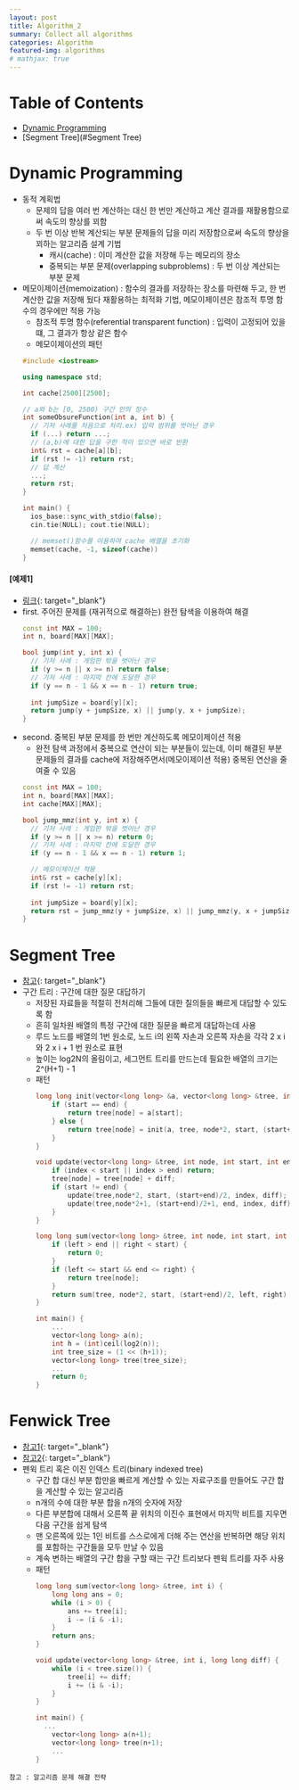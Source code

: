 ```yaml
---
layout: post
title: Algorithm_2
summary: Collect all algorithms
categories: Algorithm
featured-img: algorithms
# mathjax: true
---
```


# Table of Contents
* [Dynamic Programming](#Dynamic-Programming)
* [Segment Tree](#Segment Tree)
# Dynamic Programming
- 동적 계획법
  - 문제의 답을 여러 번 계산하는 대신 한 번만 계산하고 계산 결과를 재활용함으로써 속도의 향상를 꾀함
  - 두 번 이상 반복 계산되는 부분 문제들의 답을 미리 저장함으로써 속도의 향상을 꾀하는 알고리즘 설계 기법
    - 캐시(cache) : 이미 계산한 값을 저장해 두는 메모리의 장소
    - 중복되는 부분 문제(overlapping subproblems) : 두 번 이상 계산되는 부분 문제
- 메모이제이션(memoization) : 함수의 결과를 저장하는 장소를 마련해 두고, 한 번 계산한 값을 저장해 뒀다 재활용하는 최적화 기법, 메모이제이션은 참조적 투명 함수의 경우에만 적용 가능
  - 참조적 투명 함수(referential transparent function) : 입력이 고정되어 있을 떄, 그 결과가 항상 같은 함수
  - 메모이제이션의 패턴
  ```c++
  #include <iostream>
  
  using namespace std;
  
  int cache[2500][2500];
  
  // a와 b는 [0, 2500) 구간 안의 정수
  int someObsureFunction(int a, int b) {
  	// 기저 사례를 처음으로 처리.ex) 입력 범위를 벗어난 경우
  	if (...) return ...;
  	// (a,b)에 대한 답을 구한 적이 있으면 바로 반환
  	int& rst = cache[a][b];
  	if (rst != -1) return rst;
  	// 답 계산
  	...;
  	return rst;
  }
  
  int main() {
  	ios_base::sync_with_stdio(false);
  	cin.tie(NULL); cout.tie(NULL);
  
  	// memset()함수를 이용하여 cache 배열을 초기화
  	memset(cache, -1, sizeof(cache))
  }
  ```

#### [예제1]
- [링크](https://algospot.com/judge/problem/read/JUMPGAME){: target="_blank"}
- first. 주어진 문제를 (재귀적으로 해결하는) 완전 탐색을 이용하여 해결
  ```c++
  const int MAX = 100;
  int n, board[MAX][MAX];
  
  bool jump(int y, int x) {
  	// 기저 사례 : 게임판 밖을 벗어난 경우
  	if (y >= n || x >= n) return false;
  	// 기저 사례 : 마지막 칸에 도달한 경우
  	if (y == n - 1 && x == n - 1) return true;
      
  	int jumpSize = board[y][x];
  	return jump(y + jumpSize, x) || jump(y, x + jumpSize);
  }
  ```
- second. 중복된 부분 문제를 한 번만 계산하도록 메모이제이션 적용
  - 완전 탐색 과정에서 중복으로 연산이 되는 부분들이 있는데, 
    이미 해결된 부분 문제들의 결과를 cache에 저장해주면서(메모이제이션 적용) 중복된 연산을 줄여줄 수 있음
  ```c++
  const int MAX = 100;
  int n, board[MAX][MAX];
  int cache[MAX][MAX];
  
  bool jump_mmz(int y, int x) {
  	// 기저 사례 : 게임판 밖을 벗어난 경우
  	if (y >= n || x >= n) return 0;
  	// 기저 사례 : 마지막 칸에 도달한 경우
  	if (y == n - 1 && x == n - 1) return 1;
  
  	// 메모이제이션 적용
  	int& rst = cache[y][x];
  	if (rst != -1) return rst;
  	
  	int jumpSize = board[y][x];
  	return rst = jump_mmz(y + jumpSize, x) || jump_mmz(y, x + jumpSize);
  }
  ```
# Segment Tree
- [참고](#https://www.acmicpc.net/blog/view/9){: target="_blank"}
- 구간 트리 : 구간에 대한 질문 대답하기
  - 저장된 자료들을 적절히 전처리해 그들에 대한 질의들을 빠르게 대답할 수 있도록 함
  - 흔히 일차원 배열의 특정 구간에 대한 질문을 빠르게 대답하는데 사용
  - 루드 노드를 배열의 1번 원소로, 노드 i의 왼쪽 자손과 오른쪽 자손을 각각 2 x i 와 2 x i + 1 번 원소로 표현
  - 높이는 log2N의 올림이고, 세그먼트 트리를 만드는데 필요한 배열의 크기는 2^(H+1) - 1
  - 패턴
    ```c++
    long long init(vector<long long> &a, vector<long long> &tree, int node, int start, int end) {
        if (start == end) {
            return tree[node] = a[start];
        } else {
            return tree[node] = init(a, tree, node*2, start, (start+end)/2) + init(a, tree, node*2+1, (start+end)/2+1, end);
        }
    }
    
    void update(vector<long long> &tree, int node, int start, int end, int index, long long diff) {
        if (index < start || index > end) return;
        tree[node] = tree[node] + diff;
        if (start != end) {
            update(tree,node*2, start, (start+end)/2, index, diff);
            update(tree,node*2+1, (start+end)/2+1, end, index, diff);
        }
    }
    
    long long sum(vector<long long> &tree, int node, int start, int end, int left, int right) {
        if (left > end || right < start) {
            return 0;
        }
        if (left <= start && end <= right) {
            return tree[node];
        }
        return sum(tree, node*2, start, (start+end)/2, left, right) + sum(tree, node*2+1, (start+end)/2+1, end, left, right);
    }
    
    int main() {
        ...
        vector<long long> a(n);
        int h = (int)ceil(log2(n));
        int tree_size = (1 << (h+1));
        vector<long long> tree(tree_size);
        ...
        return 0;
    }
    ```

# Fenwick Tree
- [참고1](https://www.acmicpc.net/blog/view/21){: target="_blank"}
- [참고2](https://www.crocus.co.kr/666){: target="_blank"}
- 펜윅 트리 혹은 이진 인덱스 트리(binary indexed tree)
  - 구간 합 대신 부분 합만을 빠르게 계산할 수 있는 자료구조를 만들어도 구간 합을 계산할 수 있는 알고리즘
  - n개의 수에 대한 부분 합을 n개의 숫자에 저장
  - 다른 부분합에 대해서 오른쪽 끝 위치의 이진수 표현에서 마지막 비트를 지우면 다음 구간을 쉽게 탐색
  - 맨 오른쪽에 있는 1인 비트를 스스로에게 더해 주는 연산을 반복하면 해당 위치를 포함하는 구간들을 모두 만날 수 있음
  - 계속 변하는 배열의 구간 합을 구할 때는 구간 트리보다 펜윅 트리를 자주 사용
  - 패턴
    ```c++
    long long sum(vector<long long> &tree, int i) {
        long long ans = 0;
        while (i > 0) {
            ans += tree[i];
            i -= (i & -i);
        }
        return ans;
    }
    
    void update(vector<long long> &tree, int i, long long diff) {
        while (i < tree.size()) {
            tree[i] += diff;
            i += (i & -i);
        }
    }
    
    int main() {
      ...
        vector<long long> a(n+1);
        vector<long long> tree(n+1);
        ...
    }
    ```
  
    





```참고 : 알고리즘 문제 해결 전략```

